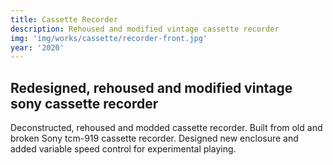 ```yaml
---
title: Cassette Recorder
description: Rehoused and modified vintage cassette recorder
img: 'img/works/cassette/recorder-front.jpg'
year: '2020'
---
```


## Redesigned, rehoused and modified vintage sony cassette recorder

Deconstructed, rehoused and modded cassette recorder. Built from old and broken
Sony tcm-919 cassette recorder. Designed new enclosure and added variable speed
control for experimental playing.
